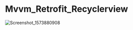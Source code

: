 # Mvvm_Retrofit_Recyclerview

![Screenshot_1573880908](https://user-images.githubusercontent.com/33086068/68988496-4adb3d80-0841-11ea-9427-31a3966b0260.png)
